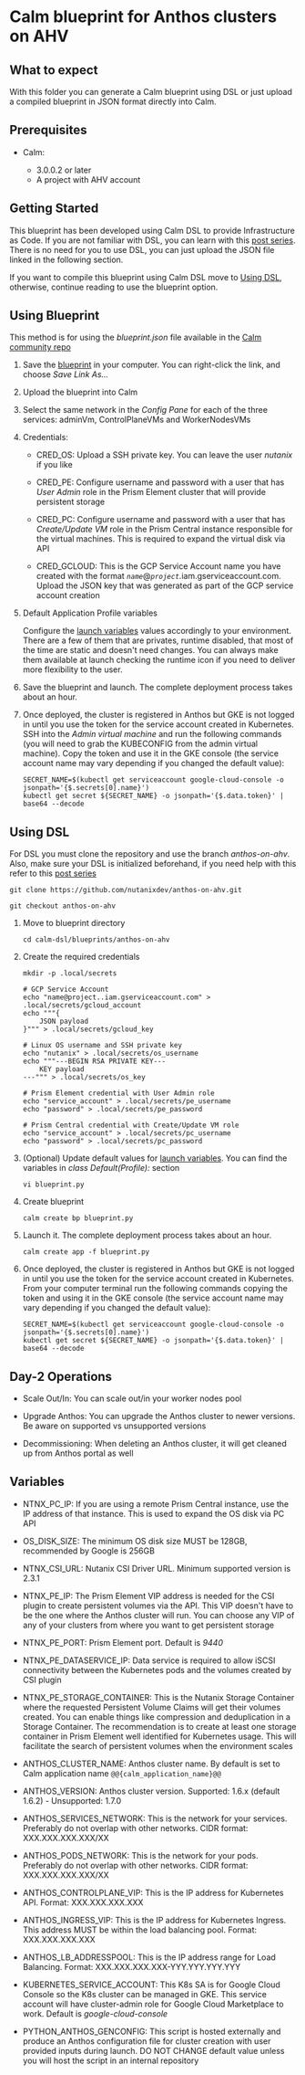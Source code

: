 # Calm blueprint for Anthos clusters on AHV

## What to expect

With this folder you can generate a Calm blueprint using DSL or just upload a compiled blueprint in JSON format directly into Calm.

## Prerequisites

* Calm:

  * 3.0.0.2 or later 
  * A project with AHV account

## Getting Started

This blueprint has been developed using Calm DSL to provide Infrastructure as Code. If you are not familiar with DSL, you can learn with this [post series](https://www.nutanix.dev/calm-dsl). There is no need for you to use DSL, you can just upload the JSON file linked in the following section.

If you want to compile this blueprint using Calm DSL move to [Using DSL](#using-dsl), otherwise, continue reading to use the blueprint option.

## Using Blueprint

This method is for using the *blueprint.json* file available in the [Calm community repo](https://github.com/nutanix/blueprints)

1. Save the [blueprint](https://raw.githubusercontent.com/nutanix/blueprints/master/anthos-on-ahv/blueprint.json) in your computer. You can right-click the link, and choose *Save Link As...*

2. Upload the blueprint into Calm

3. Select the same network in the *Config Pane* for each of the three services: adminVm, ControlPlaneVMs and WorkerNodesVMs

4. Credentials:

    * CRED_OS: Upload a SSH private key. You can leave the user *nutanix* if you like

    * CRED_PE: Configure username and password with a user that has *User Admin* role in the Prism Element cluster that will provide persistent storage

    * CRED_PC: Configure username and password with a user that has *Create/Update VM* role in the Prism Central instance responsible for the virtual machines. This is required to expand the virtual disk via API

    * CRED_GCLOUD: This is the GCP Service Account name you have created with the format *`name`*@*`project`*.iam.gserviceaccount.com. Upload the JSON key that was generated as part of the GCP service account creation

5. Default Application Profile variables

    Configure the [launch variables](#variables) values accordingly to your environment. There are a few of them that are privates, runtime disabled, that most of the time are static and doesn't need changes. You can always make them available at launch checking the runtime icon if you need to deliver more flexibility to the user.

6. Save the blueprint and launch. The complete deployment process takes about an hour.

7. Once deployed, the cluster is registered in Anthos but GKE is not logged in until you use the token for the service account created in Kubernetes. SSH into the *Admin virtual machine* and run the following commands (you will need to grab the KUBECONFIG from the admin virtual machine). Copy the token and use it in the GKE console (the service account name may vary depending if you changed the default value):

    ```terminal
    SECRET_NAME=$(kubectl get serviceaccount google-cloud-console -o jsonpath='{$.secrets[0].name}')
    kubectl get secret ${SECRET_NAME} -o jsonpath='{$.data.token}' | base64 --decode
    ```

## Using DSL

For DSL you must clone the repository and use the branch *anthos-on-ahv*. Also, make sure your DSL is initialized beforehand, if you need help with this refer to this [post series](https://www.nutanix.dev/calm-dsl)

```terminal
git clone https://github.com/nutanixdev/anthos-on-ahv.git

git checkout anthos-on-ahv
```

1. Move to blueprint directory

    ```terminal
    cd calm-dsl/blueprints/anthos-on-ahv
    ```

2. Create the required credentials

    ```terminal
    mkdir -p .local/secrets

    # GCP Service Account
    echo "name@project..iam.gserviceaccount.com" > .local/secrets/gcloud_account
    echo """{
        JSON payload
    }""" > .local/secrets/gcloud_key

    # Linux OS username and SSH private key
    echo "nutanix" > .local/secrets/os_username
    echo """---BEGIN RSA PRIVATE KEY---
        KEY payload
    ---""" > .local/secrets/os_key

    # Prism Element credential with User Admin role
    echo "service_account" > .local/secrets/pe_username
    echo "password" > .local/secrets/pe_password

    # Prism Central credential with Create/Update VM role
    echo "service_account" > .local/secrets/pc_username
    echo "password" > .local/secrets/pc_password
    ```

3. (Optional) Update default values for [launch variables](##variables). You can find the variables in *class Default(Profile):* section

    ```terminal
    vi blueprint.py
    ```

4. Create blueprint

    ```terminal
    calm create bp blueprint.py
    ```

5. Launch it. The complete deployment process takes about an hour.

    ```terminal
    calm create app -f blueprint.py
    ```

6. Once deployed, the cluster is registered in Anthos but GKE is not logged in until you use the token for the service account created in Kubernetes. From your computer terminal run the following commands copying the token and using it in the GKE console (the service account name may vary depending if you changed the default value):

    ```terminal
    SECRET_NAME=$(kubectl get serviceaccount google-cloud-console -o jsonpath='{$.secrets[0].name}')
    kubectl get secret ${SECRET_NAME} -o jsonpath='{$.data.token}' | base64 --decode
    ```

## Day-2 Operations

* Scale Out/In: You can scale out/in your worker nodes pool

* Upgrade Anthos: You can upgrade the Anthos cluster to newer versions. Be aware on supported vs unsupported versions

* Decommissioning: When deleting an Anthos cluster, it will get cleaned up from Anthos portal as well

## Variables

* NTNX_PC_IP: If you are using a remote Prism Central instance, use the IP address of that instance. This is used to expand the OS disk via PC API

* OS_DISK_SIZE: The minimum OS disk size MUST be 128GB, recommended by Google is 256GB

* NTNX_CSI_URL: Nutanix CSI Driver URL. Minimum supported version is 2.3.1

* NTNX_PE_IP: The Prism Element VIP address is needed for the CSI plugin to create persistent volumes via the API. This VIP doesn't have to be the one where the Anthos cluster will run. You can choose any VIP of any of your clusters from where you want to get persistent storage

* NTNX_PE_PORT: Prism Element port. Default is *9440*

* NTNX_PE_DATASERVICE_IP: Data service is required to allow iSCSI connectivity between the Kubernetes pods and the volumes created by CSI plugin

* NTNX_PE_STORAGE_CONTAINER: This is the Nutanix Storage Container where the requested Persistent Volume Claims will get their volumes created. You can enable things like compression and deduplication in a Storage Container. The recommendation is to create at least one storage container in Prism Element well identified for Kubernetes usage. This will facilitate the search of persistent volumes when the environment scales

* ANTHOS_CLUSTER_NAME: Anthos cluster name. By default is set to Calm application name `@@{calm_application_name}@@`

* ANTHOS_VERSION: Anthos cluster version. Supported: 1.6.x (default 1.6.2) - Unsupported: 1.7.0

* ANTHOS_SERVICES_NETWORK: This is the network for your services. Preferably do not overlap with other networks. CIDR format: XXX.XXX.XXX.XXX/XX

* ANTHOS_PODS_NETWORK: This is the network for your pods. Preferably do not overlap with other networks. CIDR format: XXX.XXX.XXX.XXX/XX

* ANTHOS_CONTROLPLANE_VIP: This is the IP address for Kubernetes API. Format: XXX.XXX.XXX.XXX

* ANTHOS_INGRESS_VIP: This is the IP address for Kubernetes Ingress. This address MUST be within the load balancing pool. Format: XXX.XXX.XXX.XXX

* ANTHOS_LB_ADDRESSPOOL: This is the IP address range for Load Balancing. Format: XXX.XXX.XXX.XXX-YYY.YYY.YYY.YYY

* KUBERNETES_SERVICE_ACCOUNT: This K8s SA is for Google Cloud Console so the K8s cluster can be managed in GKE. This service account will have cluster-admin role for Google Cloud Marketplace to work. Default is  *google-cloud-console*

* PYTHON_ANTHOS_GENCONFIG: This script is hosted externally and produce an Anthos configuration file for cluster creation with user provided inputs during launch. DO NOT CHANGE default value unless you will host the script in an internal repository

